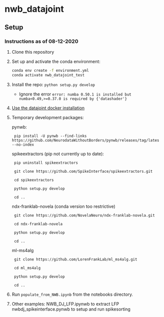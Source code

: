 
# nwb_datajoint

## Setup 
### Instructions as of 08-12-2020

1. Clone this repository
2. Set up and activate the conda environment: 
   ```bash
   conda env create -f environment.yml
   conda activate nwb_datajoint_test
   ```
3. Install the repo: `python setup.py develop`
   - Ignore the error `error: numba 0.50.1 is installed but numba<0.49,>=0.37.0 is required by {'datashader'}`
4. [Use the datajoint docker installation](https://tutorials.datajoint.io/setting-up/local-database.html)

5. Temporary development packages:
    
    pynwb:
    
    	pip install -U pynwb --find-links https://github.com/NeurodataWithoutBorders/pynwb/releases/tag/latest --no-index
    
    spikeextractors (pip not currently up to date):
    
        pip uninstall spikeextractors
	
        git clone https://github.com/SpikeInterface/spikeextractors.git
	
        cd spikeextractors
	
        python setup.py develop
	
        cd ..
    
    ndx-franklab-novela (conda version too restrictive)
    
        git clone https://github.com/NovelaNeuro/ndx-franklab-novela.git
	
        cd ndx-franklab-novela
	
        python setup.py develop
	
        cd ..

    ml-ms4alg

        git clone https://github.com/LorenFrankLab/ml_ms4alg.git
	
        cd ml_ms4alg
	
        python setup.py develop
	
        cd ..
			
6. Run `populate_from_NWB.ipynb` from the notebooks directory.
7. Other examples: 
	NWB_DJ_LFP.ipynwb to extract LFP 
	nwbdj_spikeinterface.pynwb to setup and run spikesorting

